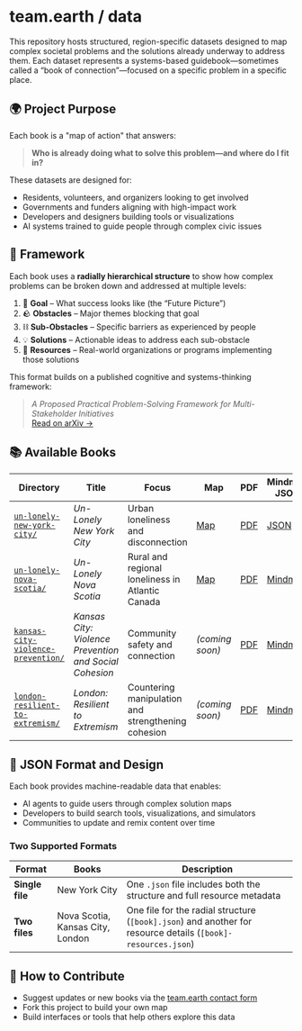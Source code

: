 # team.earth / data

This repository hosts structured, region-specific datasets designed to map complex societal problems and the solutions already underway to address them. Each dataset represents a systems-based guidebook—sometimes called a “book of connection”—focused on a specific problem in a specific place.

## 🌍 Project Purpose

Each book is a "map of action" that answers:

> **Who is already doing what to solve this problem—and where do I fit in?**

These datasets are designed for:
- Residents, volunteers, and organizers looking to get involved  
- Governments and funders aligning with high-impact work  
- Developers and designers building tools or visualizations  
- AI systems trained to guide people through complex civic issues

## 📐 Framework

Each book uses a **radially hierarchical structure** to show how complex problems can be broken down and addressed at multiple levels:

1. 🎯 **Goal** – What success looks like (the “Future Picture”)  
2. 🪨 **Obstacles** – Major themes blocking that goal  
3. ⛓️ **Sub-Obstacles** – Specific barriers as experienced by people  
4. 💡 **Solutions** – Actionable ideas to address each sub-obstacle  
5. 🧭 **Resources** – Real-world organizations or programs implementing those solutions

This format builds on a published cognitive and systems-thinking framework:

> *A Proposed Practical Problem-Solving Framework for Multi-Stakeholder Initiatives*  
> [Read on arXiv →](https://arxiv.org/pdf/1911.13155.pdf)

## 📚 Available Books

| Directory | Title | Focus | Map | PDF | Mindmap JSON | Resources JSON |
|-----------|-------|-------|-----|-----|---------------|----------------|
| [`un-lonely-new-york-city/`](./un-lonely-new-york-city/) | *Un-Lonely New York City* | Urban loneliness and disconnection | [Map](https://www.google.com/maps/d/viewer?mid=1jfIz0rAfu2L8w3gEdjKIxq0BfDGMr3E) | [PDF](./un-lonely-new-york-city/Un-Lonely%20New%20York%20City%20PDF%20r.pdf) | [JSON](./un-lonely-new-york-city/un-lonely-new-york-city.json) | Integrated |
| [`un-lonely-nova-scotia/`](./un-lonely-nova-scotia/) | *Un-Lonely Nova Scotia* | Rural and regional loneliness in Atlantic Canada | [Map](https://www.google.com/maps/d/viewer?mid=1AJY1yIR4D8bH1LMCGz9fKRLSn8mU5fg) | [PDF](./un-lonely-nova-scotia/Un-Lonely%20Nova%20Scotia.pdf) | [Mindmap](./un-lonely-nova-scotia/un-lonely-nova-scotia.json) | [Resources](./un-lonely-nova-scotia/un-lonely-nova-scotia-resources.json) |
| [`kansas-city-violence-prevention/`](./kansas-city-violence-prevention/) | *Kansas City: Violence Prevention and Social Cohesion* | Community safety and connection | *(coming soon)* | [PDF](./kansas-city-violence-prevention/Kansas%20City%2C%20Violence%20Prevention%20and%20Social%20Cohesion.pdf) | [Mindmap](./kansas-city-violence-prevention/kansas-city-violence-prevention.json) | [Resources](./kansas-city-violence-prevention/kansas-city-violence-prevention-resources.json) |
| [`london-resilient-to-extremism/`](./london-resilient-to-extremism/) | *London: Resilient to Extremism* | Countering manipulation and strengthening cohesion | *(coming soon)* | [PDF](./london-resilient-to-extremism/London%20Resilient%20to%20Extremism.pdf) | [Mindmap](./london-resilient-to-extremism/london-resilient-to-extremism.json) | [Resources](./london-resilient-to-extremism/london-resilient-to-extremism-resources.json) |

## 🔧 JSON Format and Design

Each book provides machine-readable data that enables:
- AI agents to guide users through complex solution maps  
- Developers to build search tools, visualizations, and simulators  
- Communities to update and remix content over time

### Two Supported Formats

| Format | Books | Description |
|--------|-------|-------------|
| **Single file** | New York City | One `.json` file includes both the structure and full resource metadata |
| **Two files** | Nova Scotia, Kansas City, London | One file for the radial structure (`[book].json`) and another for resource details (`[book]-resources.json`) |

## 🤝 How to Contribute

- Suggest updates or new books via the [team.earth contact form](https://team.earth/contact)  
- Fork this project to build your own map  
- Build interfaces or tools that help others explore this data

